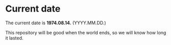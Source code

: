 # Current date

The current date is **1974.08.14.** (YYYY.MM.DD.)

This repository will be good when the world ends, so we will know how long it lasted.